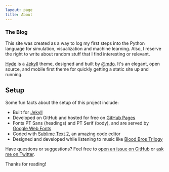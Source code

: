 ```yaml
---
layout: page
title: About
---
```


### The Blog
This site was created as a way to log my first steps into the Python language for simulation, visualization and machine learning. Also, I reserve the right to write about random stuff that I find interesting or relevant.

[Hyde](http://mdo.github.io/hyde) is a [Jekyll](http://jekyllrb.com) theme, designed and built by [@mdo](https://twitter.com/mdo). It's an elegant, open source, and mobile first theme for quickly getting a static site up and running.

## Setup

Some fun facts about the setup of this project include:

* Built for [Jekyll](http://jekyllrb.com)
* Developed on GitHub and hosted for free on [GitHub Pages](https://pages.github.com)
* Fonts PT Sans (headings) and PT Serif (body), and are served by [Google Web Fonts](http://www.google.com/webfonts)
* Coded with [Sublime Text 2](http://sublimetext.org), an amazing code editor
* Designed and developed while listening to music like [Blood Bros Trilogy](https://soundcloud.com/maddecent/sets/blood-bros-series)

Have questions or suggestions? Feel free to [open an issue on GitHub](https://github.com/mdo/hyde/issues/new) or [ask me on Twitter](https://twitter.com/mdo).

Thanks for reading!
